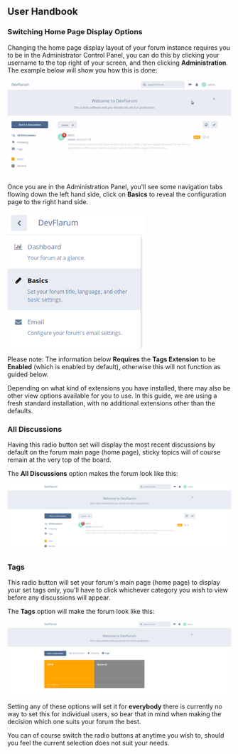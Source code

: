 ## User Handbook
### Switching Home Page Display Options


Changing the home page display layout of your forum instance requires you to be in the Administrator Control Panel, you can do this by clicking your username to the top right of your screen, and then clicking **Administration**. The example below will show you how this is done:

![Administration Link Screenshot](687474703a2f2f692e696d6775722e636f6d2f575a315a6a78392e676966.gif)

Once you are in the Administration Panel, you'll see some navigation tabs flowing down the left hand side, click on **Basics** to reveal the configuration page to the right hand side.

![Basics Screenshot](687474703a2f2f692e696d6775722e636f6d2f5a4d6767745a472e706e67.png)

Please note: The information below **Requires** the **Tags Extension** to be **Enabled** (which is enabled by default), otherwise this will not function as guided below.

Depending on what kind of extensions you have installed, there may also be other view options available for you to use. In this guide, we are using a fresh standard installation, with no additional extensions other than the defaults.

### All Discussions

Having this radio button set will display the most recent discussions by default on the forum main page (home page), sticky topics will of course remain at the very top of the board.

The **All Discussions** option makes the forum look like this:

![Screenshot of All Discussions](687474703a2f2f692e696d6775722e636f6d2f5256417a6d57662e706e67.png)

### Tags

This radio button will set your forum's main page (home page) to display your set tags only, you'll have to click whichever category you wish to view before any discussions will appear.

The **Tags** option will make the forum look like this:

![Screenshot of Tags option](687474703a2f2f692e696d6775722e636f6d2f446258557751612e706e67.png)

Setting any of these options will set it for **everybody** there is currently no way to set this for individual users, so bear that in mind when making the decision which one suits your forum the best.

You can of course switch the radio buttons at anytime you wish to, should you feel the current selection does not suit your needs.
